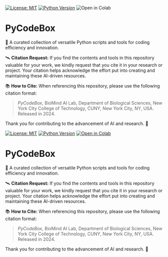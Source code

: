 [![License: MIT](https://img.shields.io/badge/License-MIT-yellow.svg)](https://opensource.org/licenses/MIT)
[![Python Version](https://img.shields.io/badge/python-3.10.12-red.svg)](https://www.python.org/downloads/release/python-31012/)
![Open in Colab](https://colab.research.google.com/assets/colab-badge.svg)

# PyCodeBox

:diamond_shape_with_a_dot_inside: A curated collection of versatile Python scripts and tools for coding efficiency and innovation.

🛰️ **Citation Request:** If you find the contents and tools in this repository valuable for your work, we kindly request that you cite it in your research or project. Your citation helps acknowledge the effort put into creating and maintaining these AI-driven resources.

📚 **How to Cite:** When referencing this repository, please use the following citation format:

> *PyCodeBox*, BioMind AI Lab, Department of Biological Sciences, New York City College of Technology, CUNY, New York City, NY, USA. Released in 2024. 

Thank you for contributing to the advancement of AI and research. 🤖

[![License: MIT](https://img.shields.io/badge/License-MIT-yellow.svg)](https://opensource.org/licenses/MIT)
[![Python Version](https://img.shields.io/badge/python-3.10.12-red.svg)](https://www.python.org/downloads/release/python-31012/)
[![Open in Colab](https://colab.research.google.com/assets/colab-badge.svg)](https://colab.research.google.com/github/PKhosravi-CityTech/PyCodeBox/blob/main/BIB_Program_Advisor.ipynb)

# PyCodeBox

:diamond_shape_with_a_dot_inside: A curated collection of versatile Python scripts and tools for coding efficiency and innovation.

🛰️ **Citation Request:** If you find the contents and tools in this repository valuable for your work, we kindly request that you cite it in your research or project. Your citation helps acknowledge the effort put into creating and maintaining these AI-driven resources.

📚 **How to Cite:** When referencing this repository, please use the following citation format:

> *PyCodeBox*, BioMind AI Lab, Department of Biological Sciences, New York City College of Technology, CUNY, New York City, NY, USA. Released in 2024.

Thank you for contributing to the advancement of AI and research. 🤖

